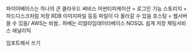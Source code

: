 파이어베이스는 하나의 큰 클라우드 써비스
어썬티피케이션 = 로그인 기능
스토리지 = 하드디스크처럼 저장 RDB 이미지파일 등등 파일이 다 올라갈 수 있음
호스팅 = 웹서버 쓸 수 있음/ AWS는 비쌈.. 파베는 
리얼타임데이터베이스  NOSQL 쉽게 저장 채팅서비스
애널리틱

임포트해서 쓰기

